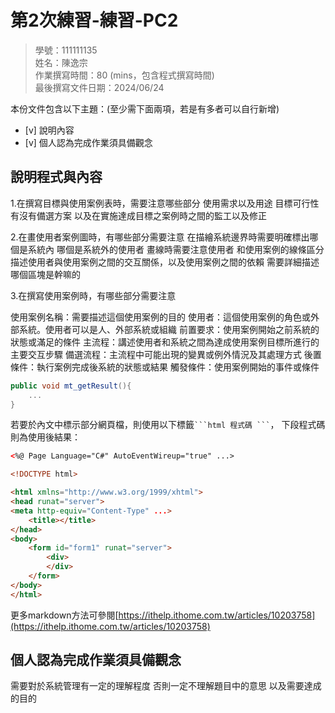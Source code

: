 # 第2次練習-練習-PC2
>
>學號：111111135
><br />
>姓名：陳逸宗
><br />
>作業撰寫時間：80 (mins，包含程式撰寫時間)
><br />
>最後撰寫文件日期：2024/06/24
>

本份文件包含以下主題：(至少需下面兩項，若是有多者可以自行新增)
- [v] 說明內容
- [v] 個人認為完成作業須具備觀念

## 說明程式與內容

1.在撰寫目標與使用案例表時，需要注意哪些部分
使用需求以及用途
目標可行性
有沒有備選方案
以及在實施達成目標之案例時之間的監工以及修正

2.在畫使用者案例圖時，有哪些部分需要注意
在描繪系統邊界時需要明確標出哪個是系統內 哪個是系統外的使用者
畫線時需要注意使用者 和使用案例的線條區分
描述使用者與使用案例之間的交互關係，以及使用案例之間的依賴
需要詳細描述哪個區塊是幹嘛的

3.在撰寫使用案例時，有哪些部分需要注意

使用案例名稱：需要描述這個使用案例的目的
使用者：這個使用案例的角色或外部系統。使用者可以是人、外部系統或組織
前置要求：使用案例開始之前系統的狀態或滿足的條件
主流程：講述使用者和系統之間為達成使用案例目標所進行的主要交互步驟
備選流程：主流程中可能出現的變異或例外情況及其處理方式
後置條件：執行案例完成後系統的狀態或結果
觸發條件：使用案例開始的事件或條件


```csharp
public void mt_getResult(){
    ...
}
```

若要於內文中標示部分網頁檔，則使用以下標籤` ```html 程式碼 ``` `，
下段程式碼則為使用後結果：

```html
<%@ Page Language="C#" AutoEventWireup="true" ...>

<!DOCTYPE html>

<html xmlns="http://www.w3.org/1999/xhtml">
<head runat="server">
<meta http-equiv="Content-Type" ...>
    <title></title>
</head>
<body>
    <form id="form1" runat="server">
        <div>
        </div>
    </form>
</body>
</html>
```
更多markdown方法可參閱[https://ithelp.ithome.com.tw/articles/10203758](https://ithelp.ithome.com.tw/articles/10203758)

## 個人認為完成作業須具備觀念
需要對於系統管理有一定的理解程度 否則一定不理解題目中的意思 以及需要達成的目的